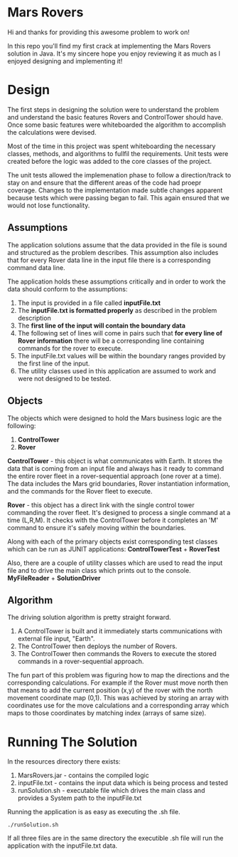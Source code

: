 # Mars Rovers

Hi and thanks for providing this awesome problem to work on!

In this repo you'll find my first crack at implementing the Mars Rovers solution in Java. It's my sincere hope you enjoy reviewing it as much as I enjoyed designing and implementing it!



# Design

The first steps in designing the solution were to understand the problem and understand the basic features Rovers and ControlTower should have. Once some basic features were whiteboarded the algorithm to accomplish the calculations were devised. 

Most of the time in this project was spent whiteboarding the necessary classes, methods, and algorithms to fullfil the requirements. Unit tests were created before the logic was added to the core classes of the project.

The unit tests allowed the implemenation phase to follow a direction/track to stay on and ensure that the different areas of the code had proepr coverage. Changes to the implementation made subtle changes apparent because tests which were passing began to fail. This again ensured that we would not lose functionality.

## Assumptions
The application solutions assume that the data provided in the file is sound and structured as the problem describes. This assumption also includes that for every Rover data line in the input file there is a corresponding command data line.

The application holds these assumptions critically and in order to work the data should conform to the assumptions:
 1.  The input is provided in a file called **inputFile.txt**
 2. The **inputFile.txt is formatted properly** as described in the problem description
 3. The **first line of the input will contain the boundary data** 
 4. The following set of lines will come in pairs such that **for every line of Rover information** there will be a corresponding line containing commands for the rover to execute.
 5. The inputFile.txt values will be within the boundary ranges provided by the first line of the input.
 6. The utility classes used in this application are assumed to work and were not designed to be tested.


## Objects
The objects which were designed to hold the Mars business logic are the following:

 1. **ControlTower**
 2. **Rover**

**ControlTower** - this object is what communicates with Earth. It stores the data that is coming from an input file and always has it ready to command the entire rover fleet in a rover-sequential approach (one rover at a time). The data includes the Mars grid boundaries, Rover instantiation information, and the commands for the Rover fleet to execute.

**Rover** - this object has a direct link with the single control tower commanding the rover fleet. It's designed to process a single command at a time (L,R,M). It checks with the ControlTower before it completes an 'M' command to ensure it's safely moving within the boundaries.

Along with each of the primary  objects exist corresponding test classes which can be run as JUNIT applications:
**ControlTowerTest** + **RoverTest**

Also, there are a couple of utility classes which are used to read the input file and to drive the main class which prints out to the console.
**MyFileReader** + **SolutionDriver**

## Algorithm

The driving solution algorithm is pretty straight forward. 

 1. A ControlTower is built and it immediately starts communications with external file input, "Earth".
 2. The ControlTower then deploys the number of Rovers.
 3. The ControlTower then commands the Rovers to execute the stored commands in a rover-sequential approach.

The fun part of this problem was figuring how to map the directions and the corresponding calculations. For example if the Rover must move north then that means to add the current position (x,y) of the rover with the north movement coordinate map (0,1). This was achieved by storing an array with coordinates use for the move calculations and a corresponding array which maps to those coordinates by matching index (arrays of same size). 

# Running The Solution
In the resources directory there exists:

 1. MarsRovers.jar - contains the compiled logic
 2. inputFile.txt - contains the input data which is being process and tested
 3. runSolution.sh - executable file which drives the main class and provides a System path to the inputFile.txt

Running the application is as easy as executing the .sh file.

    ./runSolution.sh

If all three files are in the same directory the executible .sh file will run the application with the inputFile.txt data. 

